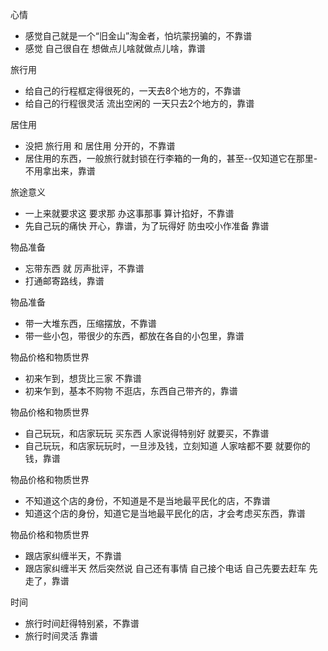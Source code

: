 
心情
- 感觉自己就是一个“旧金山”淘金者，怕坑蒙拐骗的，不靠谱
- 感觉 自己很自在 想做点儿啥就做点儿啥，靠谱

旅行用
- 给自己的行程框定得很死的，一天去8个地方的，不靠谱
- 给自己的行程很灵活 流出空闲的 一天只去2个地方的，靠谱

居住用
- 没把 旅行用 和 居住用 分开的，不靠谱
- 居住用的东西，一般旅行就封锁在行李箱的一角的，甚至--仅知道它在那里-不用拿出来，靠谱

旅途意义
- 一上来就要求这 要求那 办这事那事 算计掐好，不靠谱
- 先自己玩的痛快 开心，靠谱，为了玩得好 防虫咬小作准备 靠谱

物品准备
- 忘带东西 就 厉声批评，不靠谱
- 打通邮寄路线，靠谱

物品准备
- 带一大堆东西，压缩摆放，不靠谱
- 带一些小包，带很少的东西，都放在各自的小包里，靠谱

物品价格和物质世界
- 初来乍到，想货比三家 不靠谱
- 初来乍到，基本不购物 不逛店，东西自己带齐的，靠谱

物品价格和物质世界
- 自己玩玩，和店家玩玩 买东西 人家说得特别好 就要买，不靠谱
- 自己玩玩，和店家玩玩时，一旦涉及钱，立刻知道 人家啥都不要 就要你的钱，靠谱

物品价格和物质世界
- 不知道这个店的身份，不知道是不是当地最平民化的店，不靠谱
- 知道这个店的身份，知道它是当地最平民化的店，才会考虑买东西，靠谱

物品价格和物质世界
- 跟店家纠缠半天，不靠谱
- 跟店家纠缠半天 然后突然说 自己还有事情 自己接个电话 自己先要去赶车 先走了，靠谱

时间
- 旅行时间赶得特别紧，不靠谱
- 旅行时间灵活 靠谱


